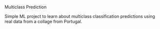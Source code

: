 Multiclass Prediction

Simple ML project to learn about multiclass classification predictions using real data from a collage from Portugal.
